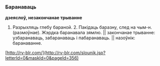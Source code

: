 ### Баранаваць
**дзеяслоў, незакончанае трыванне**

1. Разрыхляць глебу бараной. 2. Пакідаць баразну, след на чым-н. (размоўнае). Жэрдка баранавала зямлю. || закончанае трыванне: узбаранаваць, забаранаваць і пабаранаваць. || назоўнік: баранаванне.

<a rel="author">[http://rv-blr.com/](http://rv-blr.com/slounik.jsp?letterId=0&maskId=0&pageId=356)</a>

